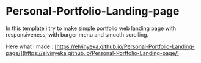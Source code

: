 # Personal-Portfolio-Landing-page

In this template i try to make simple portfolio web landing page with responsiveness, with burger menu and smooth scrolling.


Here what i made : [https://elvinyeka.github.io/Personal-Portfolio-Landing-page/](https://elvinyeka.github.io/Personal-Portfolio-Landing-page/)
